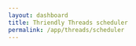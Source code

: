 ```yaml
---
layout: dashboard
title: Thriendly Threads scheduler
permalink: /app/threads/scheduler
---
```

<div id="schedulerUI" style="display: none;">
<div id="content">
    <div class="container mt-4 col-md-6 text-center">

        <h3 class="mb-4 text-primary">Create Thread</h3>

        <!-- ================= Scheduler code ================= -->

        <div class="row mt-4">
            <div class="col-md-8 offset-md-2">
                <form id="threadForm" class="border p-2">
                    <div class="mb-3">
                        <label for="threadContent" class="form-label">Enter your content here</label>
                        <textarea class="form-control" id="threadContent" rows="6"></textarea>
                    </div>

                    <div class="row">
                        <div class="col-md-6">
                            <div class="mb-3">
                                <label for="date" class="col-form-label">Select Date:</label>
                                <input type="date" class="form-control" id="date" name="date">
                            </div>
                        </div>
                        <div class="col-md-6">
                            <div class="mb-3">
                                <label for="appt" class="col-form-label">Select Time:</label>
                                <input type="time" class="form-control" id="appt" name="appt">
                            </div>
                        </div>
                    </div>

                    <div class="row">
                        <div class="text-center mb-3">
                                <a href="/app/threads/list" class="btn btn-primary me-2" id="viewThreads">View Threads</a>
                                <button type="button" class="btn btn-success" id="scheduleButton">Schedule</button>
                        </div>
                    </div>
                </form>
            </div>
        </div>

    </div>

</div>
</div>

<div id="nonPremiumUI" style="display: none;">
  <!-- Non-Premium UI content -->
  <div id="content">
    <div class="container mt-4 col-md-6">
      <h3 class="mb-4 text-primary">Thriendly Threads Templates</h3>
      <div class="row mt-4">
        <div class="col-12">
          <div class="card latest-threads">
            <div class="card-body">
              <div class="row mt-4">
                <div id="cent">
                  <h5 class="font-weight-bold">
                    Schedule AI-powered Viral threads with our Threads Scheduler.
                    <br><br>
                    Coming Soon!
                    <br><br>
                    Join Priority waitlist here
                    <p class="mt-3">
                      <a class="btn btn-success" target="_blank" href="https://forms.gle/vat3karHYLDtL1uL9">Thriendly Priority Waitlist</a>
                    </p>
                    <p>
                      <a target="_blank" class="btn btn-primary btn" href="https://www.skool.com/thriendly">Join Threads Growth community</a>
                    </p>
                  </h5>
                </div>
                <div class="row mt-4 col-md-3"></div>
              </div>
            </div>
          </div>
        </div>
      </div>
    </div>
  </div>

  <!-- Include any scripts specific to the non-premium UI if necessary -->
</div>

<script type="module" src="{{ site.baseurl }}/assets/js/firebaseauth.js"></script>
<!-- <script src="{{ site.baseurl }}/assets/js/smartreply.js"></script> -->
<script src="{{ site.baseurl }}/assets/js/dashboard/threads-scheduler.js"></script>

<script type="module">
    import { checkAuthAndExecute } from "{{ site.baseurl }}/assets/js/firebaseauth.js";

    /* // On profile page
    checkAuthAndExecute(
        (user) => {
            console.log("Inside smart reply page : " + user);
            // User is signed in
            console.log("Inside smart reply page User is signed in:", user.email);
            console.log("Inside smart reply page User token:", user.getIdToken());
            user.getIdToken()
                .then((idToken) => {
                    // idToken contains the ID token string
                    console.log("ID Token:", idToken);
                })
                .catch((error) => {
                    console.error("Error getting ID token:", error.message);
                });
        }
    ); */

</script>
